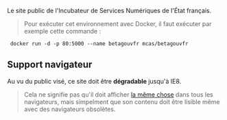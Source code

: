 Le site public de l'Incubateur de Services Numériques de l'État français.

> Pour exécuter cet environnement avec Docker, il faut exécuter par exemple cette commande :

     docker run -d -p 80:5000 --name betagouvfr mcas/betagouvfr

## Support navigateur

Au vu du public visé, ce site doit être **dégradable** jusqu'à IE8.

> Cela ne signifie pas qu'il doit afficher [la même chose](http://dowebsitesneedtolookexactlythesameineverybrowser.com) dans tous les navigateurs, mais simpelment que son contenu doit être lisible même avec des navigateurs obsolètes.
